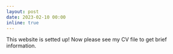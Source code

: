 ```yaml
---
layout: post
date: 2023-02-10 00:00
inline: true
---
```


This website is setted up! Now please see my CV file to get brief information.
